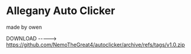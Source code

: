 # Allegany Auto Clicker
made by owen

DOWNLOAD -----> https://github.com/NemoTheGreat4/autoclicker/archive/refs/tags/v1.0.zip
